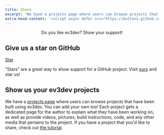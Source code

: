 ```yaml
---
title: Share
excerpt: "We have a projects page where users can browse projects that have been built using ev3dev. You can add your own too! Each project gets a dedicated page for the author to explain what they have been working on, as well as provide videos, pictures, build instructions, code, and any other media that pertains to the project."
extra-head-content: '<script async defer src="https://buttons.github.io/buttons.js"></script>'
---
```


<div class="lead">
    <center>
        Do you like ev3dev? Show your support!
    </center>
</div>

## Give us a star on GitHub

<a class="github-button"
    aria-label="Star ev3dev/ev3dev on GitHub"
    href="https://github.com/ev3dev/ev3dev"
    data-text="Visit us and star"
    data-style="mega" data-icon="octicon-star"
    data-count-href="/ev3dev/ev3dev/stargazers"
    data-count-api="/repos/ev3dev/ev3dev#stargazers_count"
    data-count-aria-label="# stargazers on GitHub">Star</a>

"Stars" are a great way to show support for a GitHub project. Visit [ours][ev3dev-repo] and star us!

## Show us your ev3dev projects

We have a [projects page] where users can browse projects that have
been built using ev3dev. You can add your own too!  Each project gets a
dedicated page for the author to explain what they have been working on, as
well as provide videos, pictures, build instructions, code, and any other media
that pertains to the project. If you have a project that you'd like to share,
check out [the tutorial][Adding a new project].

[projects page]: /projects
[mindsensor.com]: http://mindsensors.com/
[projects folder]: https://github.com/ev3dev/ev3dev.github.io/tree/master/projects/_posts
[template project]: https://raw.githubusercontent.com/ev3dev/ev3dev.github.io/master/projects/_posts/2014-03-21-Example-Project.md
[template page]: /projects/2014/03/21/Example-Project/
[Adding a new project]: ../docs/tutorials/adding-new-project/
[ev3dev-repo]: https://github.com/ev3dev/ev3dev
